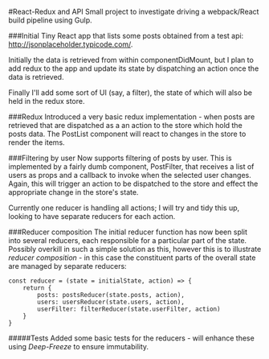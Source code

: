 #React-Redux and API
Small project to investigate driving a webpack/React build pipeline using Gulp.

###Initial
Tiny React app that lists some posts obtained from a test api: http://jsonplaceholder.typicode.com/.

Initially the data is retrieved from within componentDidMount, but I plan to add redux to the app and update its state by dispatching an action once the data is retrieved.

Finally I'll add some sort of UI (say, a filter), the state of which will also be held in the redux store.

###Redux
Introduced a very basic redux implementation - when posts are retrieved that are dispatched as a an action to the store which hold the posts data. The PostList component will react to changes in the store to render the items.

###Filtering by user
Now supports filtering of posts by user. This is implemented by a fairly dumb component, PostFilter, that receives a list of users as props and a callback to invoke when the selected user changes. Again, this will trigger an action to be dispatched to the store and effect the appropriate change in the store's state.

Currently one reducer is handling all actions; I will try and tidy this up, looking to have separate reducers for each action.

###Reducer composition
The initial reducer function has now been split into several reducers, each responsible for a particular part of the state. Possibly overkill in such a simple solution as this, however this is to illustrate *reducer composition* - in this case the constituent parts of the overall state are managed by separate reducers:

~~~~
const reducer = (state = initialState, action) => {
    return {
        posts: postsReducer(state.posts, action),
        users: usersReducer(state.users, action),
        userFilter: filterReducer(state.userFilter, action)
    }
}
~~~~

#####Tests
Added some basic tests for the reducers - will enhance these using *Deep-Freeze* to ensure immutability.
